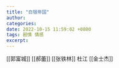 ```yaml
---
title: "白银帝国"
author: 
categories: 
date: 2022-10-15 11:59:02 +0800
tags: 剧情 情感
excerpt: 
---
```



[[郭富城]]
[[郝蕾]]
[[张铁林]]
杜江
[[金士杰]]



